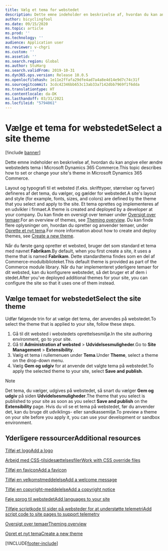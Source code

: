 ```yaml
---
title: Vælg et tema for webstedet
description: Dette emne indeholder en beskrivelse af, hvordan du kan angive eller ændre webstedets tema i Microsoft Dynamics 365 Commerce.
author: bicyclingfool
ms.date: 09/15/2020
ms.topic: article
ms.prod: ''
ms.technology: ''
audience: Application user
ms.reviewer: v-chgri
ms.custom: ''
ms.assetid: ''
ms.search.region: Global
ms.author: StuHarg
ms.search.validFrom: 2019-10-31
ms.dyn365.ops.version: Release 10.0.5
ms.openlocfilehash: 1e11e2ffafa29dfe4ad7a4a8e4d14e9d7c74c31f
ms.sourcegitcommit: 3cdc42346bb653c13ab33a7142dbb7969f1f6dda
ms.translationtype: HT
ms.contentlocale: da-DK
ms.lasthandoff: 03/31/2021
ms.locfileid: "5794061"
---
```

# <a name="select-a-site-theme"></a><span data-ttu-id="a0777-103">Vælge et tema for webstedet</span><span class="sxs-lookup"><span data-stu-id="a0777-103">Select a site theme</span></span>

[!include [banner](includes/banner.md)]

<span data-ttu-id="a0777-104">Dette emne indeholder en beskrivelse af, hvordan du kan angive eller ændre webstedets tema i Microsoft Dynamics 365 Commerce.</span><span class="sxs-lookup"><span data-stu-id="a0777-104">This topic describes how to set or change your site's theme in Microsoft Dynamics 365 Commerce.</span></span>

<span data-ttu-id="a0777-105">Layout og typografi til et websted (f.eks. skrifttyper, størrelser og farver) defineres af det tema, du vælger, og gælder for webstedet.</span><span class="sxs-lookup"><span data-stu-id="a0777-105">A site's layout and style (for example, fonts, sizes, and colors) are defined by the theme that you select and apply to the site.</span></span> <span data-ttu-id="a0777-106">Et tema oprettes og implementeres af en udvikler i firmaet.</span><span class="sxs-lookup"><span data-stu-id="a0777-106">A theme is created and deployed by a developer at your company.</span></span> <span data-ttu-id="a0777-107">Du kan finde en oversigt over temaer under [Oversigt over temaer](e-commerce-extensibility/theming.md).</span><span class="sxs-lookup"><span data-stu-id="a0777-107">For an overview of themes, see [Theming overview](e-commerce-extensibility/theming.md).</span></span> <span data-ttu-id="a0777-108">Du kan finde flere oplysninger om, hvordan du opretter og anvender temaer, under [Oprette et nyt tema](e-commerce-extensibility/create-theme.md).</span><span class="sxs-lookup"><span data-stu-id="a0777-108">For more information about how to create and deploy themes, see [Create a new theme](e-commerce-extensibility/create-theme.md).</span></span>

<span data-ttu-id="a0777-109">Når du første gang opretter et websted, bruger det som standard et tema med navnet **Fabrikam**.</span><span class="sxs-lookup"><span data-stu-id="a0777-109">By default, when you first create a site, it uses a theme that is named **Fabrikam**.</span></span> <span data-ttu-id="a0777-110">Dette standardtema findes som en del af Commerce-modulbiblioteket.</span><span class="sxs-lookup"><span data-stu-id="a0777-110">This default theme is provided as part of the Commerce module library.</span></span> <span data-ttu-id="a0777-111">Når du har implementeret yderligere temaer for dit websted, kan du konfigurere webstedet, så det bruger et af dem i stedet.</span><span class="sxs-lookup"><span data-stu-id="a0777-111">After you've deployed additional themes for your site, you can configure the site so that it uses one of them instead.</span></span>

## <a name="select-the-site-theme"></a><span data-ttu-id="a0777-112">Vælge temaet for webstedet</span><span class="sxs-lookup"><span data-stu-id="a0777-112">Select the site theme</span></span>

<span data-ttu-id="a0777-113">Udfør følgende trin for at vælge det tema, der anvendes på webstedet.</span><span class="sxs-lookup"><span data-stu-id="a0777-113">To select the theme that is applied to your site, follow these steps.</span></span>

1. <span data-ttu-id="a0777-114">Gå til dit websted i webstedets oprettelsesmiljø.</span><span class="sxs-lookup"><span data-stu-id="a0777-114">In the site authoring environment, go to your site.</span></span>
1. <span data-ttu-id="a0777-115">Gå til **Administration af websted** \> **Udvidelsesmuligheder**.</span><span class="sxs-lookup"><span data-stu-id="a0777-115">Go to **Site Management** \> **Extensibility**.</span></span>
1. <span data-ttu-id="a0777-116">Vælg et tema i rullemenuen under **Tema**.</span><span class="sxs-lookup"><span data-stu-id="a0777-116">Under **Theme**, select a theme on the drop-down menu.</span></span>
1. <span data-ttu-id="a0777-117">Vælg **Gem og udgiv** for at anvende det valgte tema på webstedet.</span><span class="sxs-lookup"><span data-stu-id="a0777-117">To apply the selected theme to your site, select **Save and publish**.</span></span>

> [!NOTE]
> <span data-ttu-id="a0777-118">Det tema, du vælger, udgives på webstedet, så snart du vælger **Gem og udgiv** på siden **Udvidelsesmuligheder**.</span><span class="sxs-lookup"><span data-stu-id="a0777-118">The theme that you select is published to your site as soon as you select **Save and publish** on the **Extensibility** page.</span></span> <span data-ttu-id="a0777-119">Hvis du vil se et tema på webstedet, før du anvender det, kan du bruge dit udviklings- eller sandkassemiljø.</span><span class="sxs-lookup"><span data-stu-id="a0777-119">To preview a theme on your site before you apply it, you can use your development or sandbox environment.</span></span>

## <a name="additional-resources"></a><span data-ttu-id="a0777-120">Yderligere ressourcer</span><span class="sxs-lookup"><span data-stu-id="a0777-120">Additional resources</span></span>

[<span data-ttu-id="a0777-121">Tilføj et logo</span><span class="sxs-lookup"><span data-stu-id="a0777-121">Add a logo</span></span>](add-logo.md)

[<span data-ttu-id="a0777-122">Arbejd med CSS-tilsidesættelsesfiler</span><span class="sxs-lookup"><span data-stu-id="a0777-122">Work with CSS override files</span></span>](css-override-files.md)

[<span data-ttu-id="a0777-123">Tilføj en favicon</span><span class="sxs-lookup"><span data-stu-id="a0777-123">Add a favicon</span></span>](add-favicon.md)

[<span data-ttu-id="a0777-124">Tilføj en velkomstmeddelelse</span><span class="sxs-lookup"><span data-stu-id="a0777-124">Add a welcome message</span></span>](add-welcome-message.md)

[<span data-ttu-id="a0777-125">Tilføj en copyright-meddelelse</span><span class="sxs-lookup"><span data-stu-id="a0777-125">Add a copyright notice</span></span>](add-copyright-notice.md)

[<span data-ttu-id="a0777-126">Føje sprog til webstedet</span><span class="sxs-lookup"><span data-stu-id="a0777-126">Add languages to your site</span></span>](add-languages-to-site.md)

[<span data-ttu-id="a0777-127">Tilføje scriptkode til sider på websteder for at understøtte telemetri</span><span class="sxs-lookup"><span data-stu-id="a0777-127">Add script code to site pages to support telemetry</span></span>](add-telemetry.md)

[<span data-ttu-id="a0777-128">Oversigt over temaer</span><span class="sxs-lookup"><span data-stu-id="a0777-128">Theming overview</span></span>](e-commerce-extensibility/theming.md)

[<span data-ttu-id="a0777-129">Opret et nyt tema</span><span class="sxs-lookup"><span data-stu-id="a0777-129">Create a new theme</span></span>](e-commerce-extensibility/create-theme.md)



[!INCLUDE[footer-include](../includes/footer-banner.md)]
